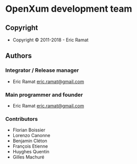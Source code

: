 # OpenXum development team

## Copyright

- Copyright © 2011-2018 - Eric Ramat

## Authors

### Integrator / Release manager

- Eric Ramat <eric.ramat@gmail.com>


### Main programmer and founder

- Eric Ramat <eric.ramat@gmail.com>

### Contributors

- Florian Boissier
- Lorenzo Canonne
- Benjamin Cléton
- François Etienne
- Huyghes Quentin
- Gilles Machuré